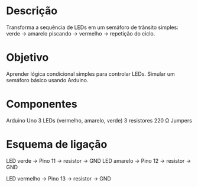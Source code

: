# Descrição
Transforma a sequência de LEDs em um semáforo de trânsito simples: verde → amarelo piscando → vermelho → repetição do ciclo.

# Objetivo
Aprender lógica condicional simples para controlar LEDs.
Simular um semáforo básico usando Arduino.

# Componentes
Arduino Uno
3 LEDs (vermelho, amarelo, verde)
3 resistores 220 Ω
Jumpers

# Esquema de ligação
LED verde → Pino 11 → resistor → GND
LED amarelo → Pino 12 → resistor → GND

LED vermelho → Pino 13 → resistor → GND
